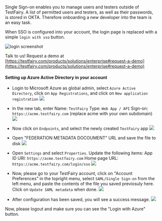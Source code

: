 
Single Sign-on enables you to manage users and testers outside of TestFairy. A list of permitted users and testers, as well as their passwords, is stored in OKTA. Therefore onboarding a new developer into the team is an easy task.

When SSO is configured into your account, the login page is replaced with a simple `login with sso` button.

![login screenshot](https://docs.testfairy.com/img/sso/sso-login-screenshot.png)

Talk to us! Request a demo at [https://testfairy.com/products/solutions/enterprise#request-a-demo](https://testfairy.com/products/solutions/enterprise#request-a-demo)

#### Setting up Azure Active Directory in your account

- Login to Microsoft Azure as global admin, select `Azure Active Directory`, click on `App Registrations`, and click on `New application registration`
  ![](https://docs.testfairy.com/img/sso/azure/azure-1.png)
  
- In the new tab, enter 
  Name: `TestFairy`
  Type: `Web App / API`
  Sign-on: `https://acme.testfairy.com` (replace acme with your own subdomain)
  ![](https://docs.testfairy.com/img/sso/azure/azure-2.png)
  
- Now click on `Endpoints`, and select the newly created `TestFairy` app
  ![](https://docs.testfairy.com/img/sso/azure/azure-3.png)
  
- Open "FEDERATION METADATA DOCOUMENT" URL and save the file to disk
  ![](https://docs.testfairy.com/img/sso/azure/azure-4.png)
  
- Open `Settings` and select `Properties`. Update the following items:
  App ID URI: `https://acme.testfairy.com`
  Home page URL: `https://acme.testfairy.com/login/sso`
  ![](https://docs.testfairy.com/img/sso/azure/azure-5.png)
  
- Now, please go to your TestFairy account, click on "Account Preferences" in the topright menu, select `SAML/Single Sign-on` from the left menu, and paste the contents of the file you saved previosuly here. Click on `Update SAML metadata` when done.
  ![](https://docs.testfairy.com/img/sso/azure/azure-6.png)
  
- After configuration has been saved, you will see a success message.
  ![](https://docs.testfairy.com/img/sso/azure/azure-7.png)
  
Now, please logout and make sure you can see the "Login with Azure" button.
